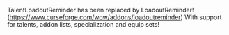 TalentLoadoutReminder has been replaced by LoadoutReminder! (https://www.curseforge.com/wow/addons/loadoutreminder)
With support for talents, addon lists, specialization and equip sets!

